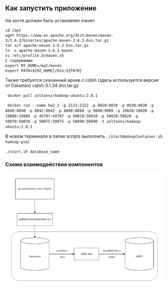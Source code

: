 ## Как запустить приложение

На хосте должен быть установлен maven
    
    cd /opt
    wget https://www-eu.apache.org/dist/maven/maven-3/3.6.3/binaries/apache-maven-3.6.3-bin.tar.gz
    tar xzf apache-maven-3.6.3-bin.tar.gz
    ln -s apache-maven-3.6.3 maven
    vi /etc/profile.d/maven.sh
    С содержимым
    export M2_HOME=/opt/maven
    export PATH=${M2_HOME}/bin:${PATH}
    
Также требуется скачанный архив с cqlsh (здесь используется версия от Datastax)
cqlsh-5.1.34-bin.tar.gz


` docker pull zoltannz/hadoop-ubuntu:2.8.1`

` docker run --name hw2_1 -p 2122:2122 -p 8020:8020 -p 8030:8030 -p 8040:8040 -p 8042:8042 -p 8088:8088 -p 9000:9000 -p 10020:10020 -p 19888:19888 -p 49707:49707 -p 50010:50010 -p 50020:50020 -p 50070:50070 -p 50075:50075 -p 50090:50090 -t zoltannz/hadoop-ubuntu:2.8.1`


В новом терминале в папке scripts выполнить `./startHadoopContainer.sh hadoop-psql` 

`./start.sh database_name`

### Cхема взаимодействия компонентов
![Scheme](scheme.png)

